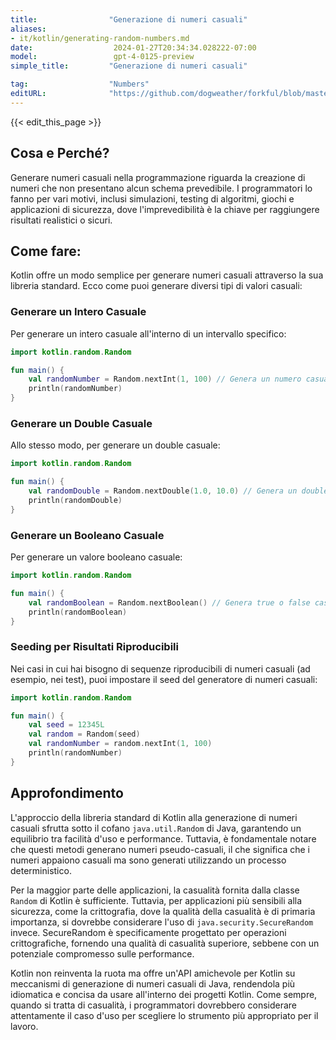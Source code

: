 ```yaml
---
title:                "Generazione di numeri casuali"
aliases:
- it/kotlin/generating-random-numbers.md
date:                  2024-01-27T20:34:34.028222-07:00
model:                 gpt-4-0125-preview
simple_title:         "Generazione di numeri casuali"

tag:                  "Numbers"
editURL:              "https://github.com/dogweather/forkful/blob/master/content/it/kotlin/generating-random-numbers.md"
---
```


{{< edit_this_page >}}

## Cosa e Perché?

Generare numeri casuali nella programmazione riguarda la creazione di numeri che non presentano alcun schema prevedibile. I programmatori lo fanno per vari motivi, inclusi simulazioni, testing di algoritmi, giochi e applicazioni di sicurezza, dove l'imprevedibilità è la chiave per raggiungere risultati realistici o sicuri.

## Come fare:

Kotlin offre un modo semplice per generare numeri casuali attraverso la sua libreria standard. Ecco come puoi generare diversi tipi di valori casuali:

### Generare un Intero Casuale

Per generare un intero casuale all'interno di un intervallo specifico:

```kotlin
import kotlin.random.Random

fun main() {
    val randomNumber = Random.nextInt(1, 100) // Genera un numero casuale tra 1 e 99
    println(randomNumber)
}
```

### Generare un Double Casuale

Allo stesso modo, per generare un double casuale:

```kotlin
import kotlin.random.Random

fun main() {
    val randomDouble = Random.nextDouble(1.0, 10.0) // Genera un double casuale tra 1.0 e 10.0
    println(randomDouble)
}
```

### Generare un Booleano Casuale

Per generare un valore booleano casuale:

```kotlin
import kotlin.random.Random

fun main() {
    val randomBoolean = Random.nextBoolean() // Genera true o false casualmente
    println(randomBoolean)
}
```

### Seeding per Risultati Riproducibili

Nei casi in cui hai bisogno di sequenze riproducibili di numeri casuali (ad esempio, nei test), puoi impostare il seed del generatore di numeri casuali:

```kotlin
import kotlin.random.Random

fun main() {
    val seed = 12345L
    val random = Random(seed)
    val randomNumber = random.nextInt(1, 100)
    println(randomNumber)
}
```

## Approfondimento

L'approccio della libreria standard di Kotlin alla generazione di numeri casuali sfrutta sotto il cofano `java.util.Random` di Java, garantendo un equilibrio tra facilità d'uso e performance. Tuttavia, è fondamentale notare che questi metodi generano numeri pseudo-casuali, il che significa che i numeri appaiono casuali ma sono generati utilizzando un processo deterministico.

Per la maggior parte delle applicazioni, la casualità fornita dalla classe `Random` di Kotlin è sufficiente. Tuttavia, per applicazioni più sensibili alla sicurezza, come la crittografia, dove la qualità della casualità è di primaria importanza, si dovrebbe considerare l'uso di `java.security.SecureRandom` invece. SecureRandom è specificamente progettato per operazioni crittografiche, fornendo una qualità di casualità superiore, sebbene con un potenziale compromesso sulle performance.

Kotlin non reinventa la ruota ma offre un'API amichevole per Kotlin su meccanismi di generazione di numeri casuali di Java, rendendola più idiomatica e concisa da usare all'interno dei progetti Kotlin. Come sempre, quando si tratta di casualità, i programmatori dovrebbero considerare attentamente il caso d'uso per scegliere lo strumento più appropriato per il lavoro.
